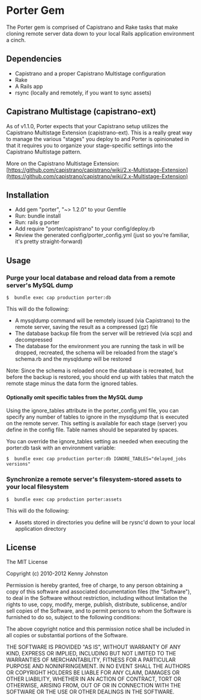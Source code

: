 # Porter Gem

The Porter gem is comprised of Capistrano and Rake tasks that make cloning remote server data down to your local Rails application environment a cinch.

## Dependencies

* Capistrano and a proper Capistrano Multistage configuration
* Rake
* A Rails app
* rsync (locally and remotely, if you want to sync assets)

## Capistrano Multistage (capistrano-ext)

As of v1.1.0, Porter expects that your Capistrano setup utilizes the Capistrano Multistage Extension (capistrano-ext).  This is a really great way to manage the various "stages" you deploy to and Porter is opinionated in that it requires you to organize your stage-specific settings into the Capistrano Multistage pattern.

More on the Capistrano Multistage Extension:
[https://github.com/capistrano/capistrano/wiki/2.x-Multistage-Extension](https://github.com/capistrano/capistrano/wiki/2.x-Multistage-Extension)

## Installation

* Add gem "porter", "~> 1.2.0" to your Gemfile
* Run: bundle install
* Run: rails g porter
* Add require "porter/capistrano" to your config/deploy.rb
* Review the generated config/porter_config.yml (just so you're familiar, it's pretty straight-forward)

## Usage

### Purge your local database and reload data from a remote server's MySQL dump

    $  bundle exec cap production porter:db

This will do the following:

* A mysqldump command will be remotely issued (via Capistrano) to the remote server, saving the result as a compressed (gz) file
* The database backup file from the server will be retrieved (via scp) and decompressed
* The database for the environment you are running the task in will be dropped, recreated, the schema will be reloaded from the stage's schema.rb and the mysqldump will be restored

Note: Since the schema is reloaded once the database is recreated, but before the backup is restored, you should end up with tables that match the remote stage minus the data form the ignored tables.

#### Optionally omit specific tables from the MySQL dump

Using the ignore_tables attribute in the porter_config.yml file, you can specify any number of tables to ignore in the mysqldump that is executed on the remote server.  This setting is available for each stage (server) you define in the config file.  Table names should be separated by spaces.

You can override the ignore_tables setting as needed when executing the porter:db task with an environment variable:

    $  bundle exec cap production porter:db IGNORE_TABLES="delayed_jobs versions"

### Synchronize a remote server's filesystem-stored assets to your local filesystem

    $  bundle exec cap production porter:assets

This will do the following:

* Assets stored in directories you define will be rysnc'd down to your local application directory

## License

The MIT License

Copyright (c) 2010-2012 Kenny Johnston

Permission is hereby granted, free of charge, to any person obtaining a copy
of this software and associated documentation files (the "Software"), to deal
in the Software without restriction, including without limitation the rights
to use, copy, modify, merge, publish, distribute, sublicense, and/or sell
copies of the Software, and to permit persons to whom the Software is
furnished to do so, subject to the following conditions:

The above copyright notice and this permission notice shall be included in
all copies or substantial portions of the Software.

THE SOFTWARE IS PROVIDED "AS IS", WITHOUT WARRANTY OF ANY KIND, EXPRESS OR
IMPLIED, INCLUDING BUT NOT LIMITED TO THE WARRANTIES OF MERCHANTABILITY,
FITNESS FOR A PARTICULAR PURPOSE AND NONINFRINGEMENT. IN NO EVENT SHALL THE
AUTHORS OR COPYRIGHT HOLDERS BE LIABLE FOR ANY CLAIM, DAMAGES OR OTHER
LIABILITY, WHETHER IN AN ACTION OF CONTRACT, TORT OR OTHERWISE, ARISING FROM,
OUT OF OR IN CONNECTION WITH THE SOFTWARE OR THE USE OR OTHER DEALINGS IN
THE SOFTWARE.
